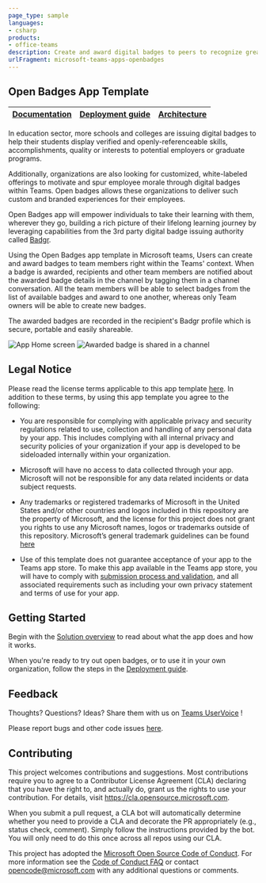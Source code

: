 ```yaml
---
page_type: sample
languages:
- csharp
products:
- office-teams
description: Create and award digital badges to peers to recognize great work.
urlFragment: microsoft-teams-apps-openbadges
---
```


## Open Badges App Template

| [Documentation](https://github.com/OfficeDev/microsoft-teams-apps-openbadges/wiki) | [Deployment guide](https://github.com/OfficeDev/microsoft-teams-apps-openbadges/wiki/Deployment-guide) | [Architecture](https://github.com/OfficeDev/microsoft-teams-apps-openbadges/wiki/Solution-Overview)
|--|--|--|

In education sector, more schools and colleges are issuing digital badges to help their students display verified and openly-referenceable skills, accomplishments, quality or interests  to potential employers or graduate programs.

Additionally, organizations are also looking for customized, white-labeled offerings to motivate and spur employee morale through digital badges within Teams. Open badges allows these organizations to deliver such custom and branded experiences for their employees.

Open Badges app will empower individuals to take their learning with them, wherever they go, building a rich picture of their lifelong learning journey by leveraging capabilities from the 3rd party digital badge issuing authority called [Badgr](https://badgr.org/).


Using the Open Badges app template in Microsoft teams, Users can create and award badges to team members right within the Teams' context. When a badge is awarded,  recipients and other team members are notified about the awarded badge details in the channel by tagging them in a channel conversation. All the team members will be able to select badges from the list of available badges and award to one another, whereas only Team owners will be able to create new badges.

The awarded badges are recorded in the recipient's Badgr profile which is secure, portable and easily shareable.

![App Home screen](https://github.com/OfficeDev/microsoft-teams-apps-openbadges/wiki/Images/Open_Badges_01.png)
![Awarded badge is shared in a channel](https://github.com/OfficeDev/microsoft-teams-apps-openbadges/wiki/Images/Open_Badges_02.png)

## Legal Notice
Please read the license terms applicable to this app template [here](https://github.com/OfficeDev/microsoft-teams-apps-openbadges/blob/master/LICENSE). In addition to these terms, by using this app template you agree to the following:

* You are responsible for complying with applicable privacy and security regulations related to use, collection and handling of any personal data by your app.  This includes complying with all internal privacy and security policies of your organization if your app is developed to be sideloaded internally within your organization.

* Microsoft will have no access to data collected through your app.  Microsoft will not be responsible for any data related incidents or data subject requests.

* Any trademarks or registered trademarks of Microsoft in the United States and/or other countries and logos included in this repository are the property of Microsoft, and the license for this project does not grant you rights to use any Microsoft names, logos or trademarks outside of this repository.  Microsoft’s general trademark guidelines can be found [here](https://www.microsoft.com/en-us/legal/intellectualproperty/trademarks/usage/general.aspx)

* Use of this template does not guarantee acceptance of your app to the Teams app store.  To make this app available in the Teams app store, you will have to comply with [submission process and validation](https://docs.microsoft.com/en-us/microsoftteams/platform/concepts/deploy-and-publish/appsource/publish), and all associated requirements such as including your own privacy statement and terms of use for your app. 

## Getting Started

Begin with the [Solution overview](https://github.com/OfficeDev/microsoft-teams-apps-openbadges/wiki/Solution-Overview) to read about what the app does and how it works.

When you're ready to try out open badges, or to use it in your own organization, follow the steps in the [Deployment guide](https://github.com/OfficeDev/microsoft-teams-apps-openbadges/wiki/Deployment-guide).

## **Feedback**

Thoughts? Questions? Ideas? Share them with us on [Teams UserVoice](https://microsoftteams.uservoice.com/forums/555103-public) !

Please report bugs and other code issues [here](https://github.com/OfficeDev/microsoft-teams-apps-openbadges/issues/new).

## Contributing

This project welcomes contributions and suggestions.  Most contributions require you to agree to a
Contributor License Agreement (CLA) declaring that you have the right to, and actually do, grant us
the rights to use your contribution. For details, visit https://cla.opensource.microsoft.com.

When you submit a pull request, a CLA bot will automatically determine whether you need to provide
a CLA and decorate the PR appropriately (e.g., status check, comment). Simply follow the instructions
provided by the bot. You will only need to do this once across all repos using our CLA.

This project has adopted the [Microsoft Open Source Code of Conduct](https://opensource.microsoft.com/codeofconduct/).
For more information see the [Code of Conduct FAQ](https://opensource.microsoft.com/codeofconduct/faq/) or
contact [opencode@microsoft.com](mailto:opencode@microsoft.com) with any additional questions or comments.
